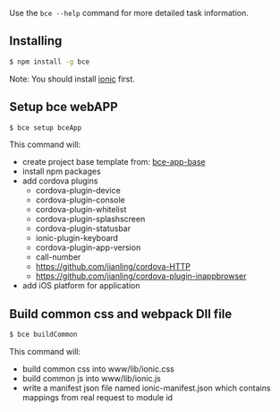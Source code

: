 Use the `bce --help` command for more detailed task information.

## Installing

```bash
$ npm install -g bce
```

Note: You should install [ionic](https://www.npmjs.com/package/ionic) first.


## Setup bce webAPP
```bash
$ bce setup bceApp
```
This command will:
 - create project base template from: [bce-app-base](https://github.com/jianling/bce-app-base)
 - install npm packages
 - add cordova plugins
   - cordova-plugin-device
   - cordova-plugin-console
   - cordova-plugin-whitelist
   - cordova-plugin-splashscreen
   - cordova-plugin-statusbar
   - ionic-plugin-keyboard
   - cordova-plugin-app-version
   - call-number
   - https://github.com/jianling/cordova-HTTP
   - https://github.com/jianling/cordova-plugin-inappbrowser
 - add iOS platform for application

## Build common css and webpack Dll file
```bash
$ bce buildCommon
```
This command will:
 - build common css into www/lib/ionic.css
 - build common js into www/lib/ionic.js
 - write a manifest json file named ionic-manifest.json which contains mappings from real request to module id